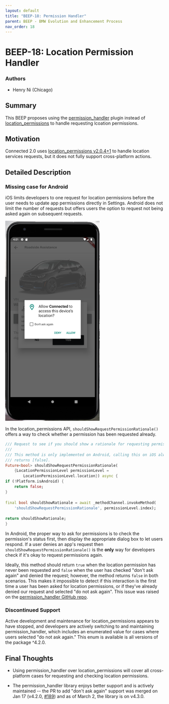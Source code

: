 ```yaml
---
layout: default
title: "BEEP-18: Permission Handler"
parent: BEEP - BMW Evolution and Enhancement Process
nav_order: 18
---
```


# BEEP-18: Location Permission Handler

### Authors

- Henry Ni (Chicago)

## Summary

This BEEP proposes using the [permission_handler](https://pub.dev/packages/permission_handler) plugin instead of [location_permissions](https://pub.dev/packages/location_permissions) to handle requesting lcoation permissions.

## Motivation

Connected 2.0 uses [location_permissions v2.0.4+1](https://pub.dev/packages/location_permissions/versions) to handle location services requests, but it does not fully support cross-platform actions.

## Detailed Description

### Missing case for Android

iOS limits developers to one request for location permissions before the user needs to update app permissions directly in Settings.  Android does not limit the number of requests but offers users the option to request not being asked again on subsequent requests.  

<img src="/../../assets/images/android_do_not_ask_dialog.png" width="300" height="634"/>

In the location_permissions API, `shouldShowRequestPermissionRationale()` offers a way to check whether a permission has been requested already.

```dart
/// Request to see if you should show a rationale for requesting permission.
///
/// This method is only implemented on Android, calling this on iOS always
/// returns [false].
Future<bool> shouldShowRequestPermissionRationale(
    {LocationPermissionLevel permissionLevel =
        LocationPermissionLevel.location}) async {
if (!Platform.isAndroid) {
    return false;
}

final bool shouldShowRationale = await _methodChannel.invokeMethod(
    'shouldShowRequestPermissionRationale', permissionLevel.index);

return shouldShowRationale;
}
```
In Android, the proper way to ask for permissions is to check the permission's status first, then display the appropriate dialog box to let users respond. If a user denies an app's request then `shouldShowRequestPermissionRationale()` is the **only** way for developers check if it's okay to request permissions again.

Ideally, this method should return `true` when the location permission has never been requested and `false` when the user has checked "don't ask again" and denied the request; however, the method returns `false` in both scenarios.  This makes it impossible to detect if this interaction is the first time a user has been asked for location permissions, or if they've already denied our request and selected "do not ask again". This issue was raised on the [permission_handler GitHub repo](https://github.com/Baseflow/flutter-permission-handler/issues/96).

### Discontinued Support

Active development and maintenance for location_permissions appears to have stopped, and developers are actively switching to and maintaining permission_handler, which includes an enumerated value for cases where users selected "do not ask again." This enum is available is all versions of the package ^4.2.0.

## Final Thoughts

* Using permission_handler over location_permissions will cover all cross-platform cases for requesting and checking location permissions.

* The permission_handler library enjoys better support and is actively maintained -- the PR to add "don't ask again" support was merged on Jan 17 (v4.2.0, [#189](https://github.com/Baseflow/flutter-permission-handler/pull/189)) and as of March 2, the library is on v4.3.0.